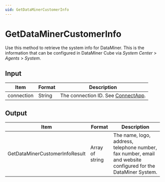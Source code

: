```yaml
---
uid: GetDataMinerCustomerInfo
---
```


# GetDataMinerCustomerInfo

Use this method to retrieve the system info for DataMiner. This is the information that can be configured in DataMiner Cube via *System Center* > *Agents* > *System*.

## Input

| Item       | Format | Description                                          |
|------------|--------|------------------------------------------------------|
| connection | String | The connection ID. See [ConnectApp](xref:ConnectApp). |

## Output

| Item | Format | Description |
|--|--|--|
| GetDataMinerCustomerInfoResult | Array of string | The name, logo, address, telephone number, fax number, email and website configured for the DataMiner System. |
